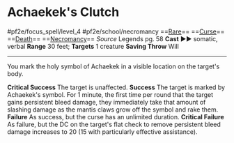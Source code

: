 # Achaekek's Clutch
#pf2e/focus_spell/level_4 #pf2e/school/necromancy 
==[Rare](rules/traits/rare.md)== ==[Curse](rules/traits/curse.md)== ==[Death](rules/traits/death.md)== ==[Necromancy](rules/traits/necromancy.md)==
*Source* Legends pg. 58
**Cast** ►► somatic, verbal
**Range** 30 feet; **Targets** 1 creature
**Saving Throw** Will

---
You mark the holy symbol of Achaekek in a visible location on the target's body.

**Critical Success** The target is unaffected.
**Success** The target is marked by Achaekek's symbol. For 1 minute, the first time per round that the target gains persistent bleed damage, they immediately take that amount of slashing damage as the mantis claws grow off the symbol and rake them.
**Failure** As success, but the curse has an unlimited duration.
**Critical Failure** As failure, but the DC on the target's flat check to remove persistent bleed damage increases to 20 (15 with particularly effective assistance).